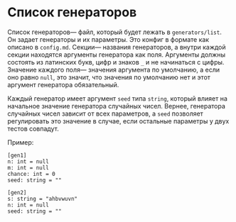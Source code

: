 # Список генераторов

Список генераторов&mdash; файл, который будет лежать в `generators/list`. Он задает генераторы и их параметры. Это конфиг в формате как описано в `config.md`. Секции&mdash; названия генераторов, а внутри каждой секции находятся аргументы генератора как поля. Аргументы должны состоять из латинских букв, цифр и знаков `_` и не начинаться с цифры. Значение каждого поля&mdash; значения аргумента по умолчанию, а если оно равно `null`, это значит, что значения по умолчанию нет и этот аргумент генератора обязательный.

Каждый генератор имеет аргумент `seed` типа `string`, который влияет на начальное значение генератора случайных чисел. Вернее, генератора случайных чисел зависит от всех параметров, а `seed` позволяет регулировать это значение в случае, если остальные параметры у двух тестов совпадут.

Пример:

~~~~~
[gen1]
n: int = null
m: int = null
chance: int = 0
seed: string = ""

[gen2]
s: string = "ahbvwuvn"
n: int = null
seed: string = ""
~~~~~
